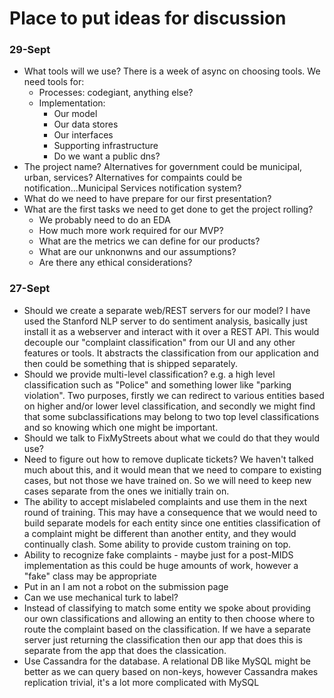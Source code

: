 # Place to put ideas for discussion

### 29-Sept
- What tools will we use?  There is a week of async on choosing tools.  We need tools for:
	- Processes: codegiant, anything else?
	- Implementation:
		- Our model
		- Our data stores
		- Our interfaces
		- Supporting infrastructure
		- Do we want a public dns?
- The project name?  Alternatives for government could be municipal, urban, services?  Alternatives for compaints could be notification...Municipal Services notification system?
- What do we need to have prepare for our first presentation?
- What are the first tasks we need to get done to get the project rolling?
	- We probably need to do an EDA
	- How much more work required for our MVP?
	- What are the metrics we can define for our products?
	- What are our unknonwns and our assumptions?
	- Are there any ethical considerations?

### 27-Sept

- Should we create a separate web/REST servers for our model?  I have used the Stanford NLP server to do sentiment analysis, basically just install it as a webserver and interact with it over a REST API.  This would decouple our "complaint classification" from our UI and any other features or tools.  It abstracts the classification from our application and then could be something that is shipped separately.
- Should we provide multi-level classification?  e.g. a high level classification such as "Police" and something lower like "parking violation".  Two purposes, firstly we can redirect to various entities based on higher and/or lower level classification, and secondly we might find that some subclassifications may belong to two top level classifications and so knowing which one might be important.
- Should we talk to FixMyStreets about what we could do that they would use?
- Need to figure out how to remove duplicate tickets?  We haven't talked much about this, and it would mean that we need to compare to existing cases, but not those we have trained on.  So we will need to keep new cases separate from the ones we initially train on.
- The ability to accept mislabeled complaints and use them in the next round of training.  This may have a consequence that we would need to build separate models for each entity since one entities classification of a complaint might be different than another entity, and they would continually clash.  Some ability to provide custom training on top.
- Ability to recognize fake complaints - maybe just for a post-MIDS implementation as this could be huge amounts of work, however a "fake" class may be appropriate
- Put in an I am not a robot on the submission page
- Can we use mechanical turk to label?
- Instead of classifying to match some entity we spoke about providing our own classifications and allowing an entity to then choose where to route the complaint based on the classification.  If we have a separate server just returning the classification then our app that does this is separate from the app that does the classication.
- Use Cassandra for the database.  A relational DB like MySQL might be better as we can query based on non-keys, however Cassandra makes replication trivial, it's a lot more complicated with MySQL
